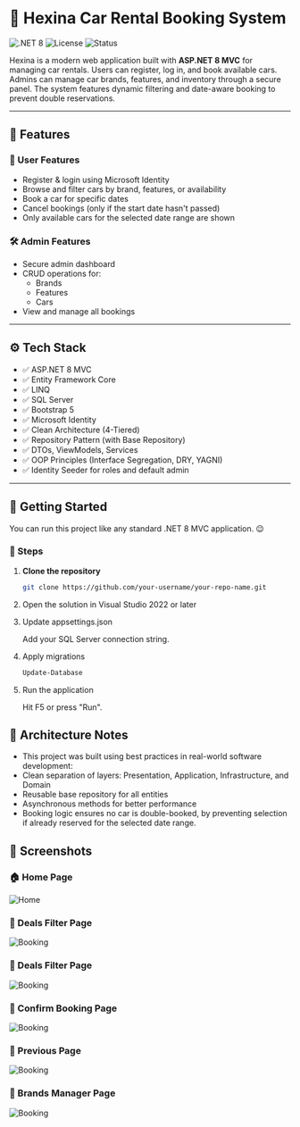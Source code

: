 # 🚗 Hexina Car Rental Booking System

![.NET 8](https://img.shields.io/badge/.NET-8.0-blueviolet)
![License](https://img.shields.io/badge/license-MIT-green)
![Status](https://img.shields.io/badge/status-active-brightgreen)

Hexina is a modern web application built with **ASP.NET 8 MVC** for managing car rentals. Users can register, log in, and book available cars. Admins can manage car brands, features, and inventory through a secure panel. The system features dynamic filtering and date-aware booking to prevent double reservations.

---

## 🌟 Features

### 👤 User Features
- Register & login using Microsoft Identity
- Browse and filter cars by brand, features, or availability
- Book a car for specific dates
- Cancel bookings (only if the start date hasn't passed)
- Only available cars for the selected date range are shown

### 🛠️ Admin Features
- Secure admin dashboard
- CRUD operations for:
  - Brands
  - Features
  - Cars
- View and manage all bookings

---

## ⚙️ Tech Stack

- ✅ ASP.NET 8 MVC
- ✅ Entity Framework Core
- ✅ LINQ
- ✅ SQL Server
- ✅ Bootstrap 5
- ✅ Microsoft Identity
- ✅ Clean Architecture (4-Tiered)
- ✅ Repository Pattern (with Base Repository)
- ✅ DTOs, ViewModels, Services
- ✅ OOP Principles (Interface Segregation, DRY, YAGNI)
- ✅ Identity Seeder for roles and default admin

---

## 🚀 Getting Started

You can run this project like any standard .NET 8 MVC application. 😉

### 🧩 Steps

1. **Clone the repository**
   ```bash
   git clone https://github.com/your-username/your-repo-name.git
2. Open the solution in Visual Studio 2022 or later

3. Update appsettings.json

   Add your SQL Server connection string.

4. Apply migrations
   ```bash
   Update-Database

5. Run the application

   Hit F5 or press "Run".

## 🧠 Architecture Notes

- This project was built using best practices in real-world software development:
- Clean separation of layers: Presentation, Application, Infrastructure, and Domain
- Reusable base repository for all entities
- Asynchronous methods for better performance
- Booking logic ensures no car is double-booked, by preventing selection if already reserved for the selected date range.

## 📸 Screenshots

### 🏠 Home Page
![Home](screenshots/home.png)

### 📅 Deals Filter Page
![Booking](screenshots/filter.png)

### 📅 Deals Filter Page
![Booking](screenshots/deals.png)

### 📅 Confirm Booking Page
![Booking](screenshots/confirm.png)

### 📅 Previous Page
![Booking](screenshots/previous.png)

### 📅 Brands Manager Page
![Booking](screenshots/manager.png)
